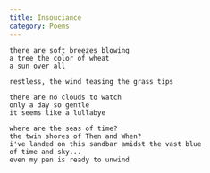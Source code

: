 ```yaml
---
title: Insouciance
category: Poems
---
```


    there are soft breezes blowing
    a tree the color of wheat
    a sun over all

    restless, the wind teasing the grass tips

    there are no clouds to watch
    only a day so gentle
    it seems like a lullabye

    where are the seas of time?
    the twin shores of Then and When?
    i've landed on this sandbar amidst the vast blue
    of time and sky...
    even my pen is ready to unwind


